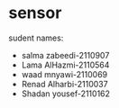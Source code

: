 # sensor
sudent names: 
- salma zabeedi-2110907
- Lama AlHazmi-2110564
- waad mnyawi-2110069
- Renad Alharbi-2110037
- Shadan yousef-2110162
